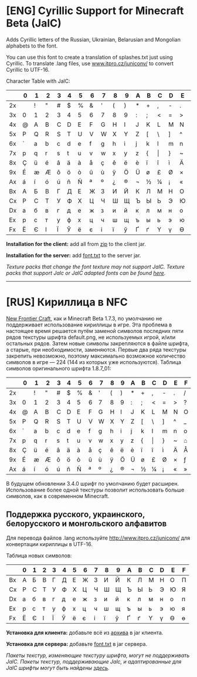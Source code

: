 # [ENG] Cyrillic Support for Minecraft Beta (JalC)

Adds Cyrillic letters of the Russian, Ukrainian, Belarusian and Mongolian alphabets to the font.

You can use this font to create a translation of splashes.txt just using Cyrillic. To translate .lang files, use www.itpro.cz/juniconv/ to convert Cyrillic to UTF-16.

Character Table with JalC:

|  | 0 | 1 | 2 | 3 | 4 | 5 | 6 | 7 | 8 | 9 | A | B | C | D | E | F |
|-|-|-|-|-|-|-|-|-|-|-|-|-|-|-|-|-|
| 2x |   | ! | " | # | $ | % | & | ' | ( | ) | * | + | , | - | . | / |
| 3x | 0 | 1 | 2 | 3 | 4 | 5 | 6 | 7 | 8 | 9 | : | ; | < | = | > | ? |
| 4x | @ | A | B | C | D | E | F | G | H | I | J | K | L | M | N | O |
| 5x | P | Q | R | S | T | U | V | W | X | Y | Z | [ | \ | ] | ^ | _ |
| 6x | ` | a | b | c | d | e | f | g | h | i | j | k | l | m | n | o |
| 7x | p | q | r | s | t | u | v | w | x | y | z | { | \| | } | ~ | ⌂ |
| 8x | Ç | ü | é | â | ä | à | å | ç | ê | ë | è | ï | î | ì | Ä | Å |
| 9x | É | æ | Æ | ô | ö | ò | û | ù | ÿ | Ö | Ü | ø | £ | Ø | × | ƒ |
| Ax | á | í | ó | ú | ñ | Ñ | ª | º | ¿ | ® | ¬ | ½ | ¼ | ¡ | « | » |
| Bx | А | Б | В | Г | Д | Е | Ж | З | И | Й | К | Л | М | Н | О | П |
| Cx | Р | С | Т | У | Ф | Х | Ц | Ч | Ш | Щ | Ъ | Ы | Ь | Э | Ю | Я |
| Dx | а | б | в | г | д | е | ж | з | и | й | к | л | м | н | о | п |
| Ex | р | с | т | у | ф | х | ц | ч | ш | щ | ъ | ы | ь | э | ю | я |
| Fx | Ё | Є | І | Ї | Ў | ё | є | і | ї | ў | Ґ | ґ | Ү | ү | Ө | ө |

**Installation for the client:** add all from [zip](../Just%20a%20little%20Cyrillic.zip) to the client jar.

**Installation for the server:** add [font.txt](font.txt) to the server jar.

*Texture packs that change the font texture may not support JalC. Texture packs that support Jalc or JalC adapted fonts can be found [here](../../texturepacks).*

***
# [RUS] Кириллица в NFC

[New Frontier Craft](https://nfcwiki.miraheze.org/wiki/%D0%94%D0%BE%D0%B1%D1%80%D0%BE_%D0%BF%D0%BE%D0%B6%D0%B0%D0%BB%D0%BE%D0%B2%D0%B0%D1%82%D1%8C_%D0%B2_New_Frontier_Craft), как и Minecraft Beta 1.7.3, по умолчанию не поддерживает использование кириллицы в игре. Эта проблема в настоящее время решается путём заменой символов последних пяти рядов текстуры шрифта default.png, не используемых игрой, и/или остальных рядов. Затем новые символы закрепляются в файле шрифта, а старые, при необходимости, заменяются. Первые два ряда текстуры закрепить невозможно, поэтому максимально возможное количество символов в игре — 224 (144 из которых уже используются). Таблица символов оригинального шрифта 1.8.7_01:

|  | 0 | 1 | 2 | 3 | 4 | 5 | 6 | 7 | 8 | 9 | A | B | C | D | E | F |
|-|-|-|-|-|-|-|-|-|-|-|-|-|-|-|-|-|
| 2x |   | ! | " | # | $ | % | & | ' | ( | ) | * | + | , | - | . | / |
| 3x | 0 | 1 | 2 | 3 | 4 | 5 | 6 | 7 | 8 | 9 | : | ; | < | = | > | ? |
| 4x | @ | A | B | C | D | E | F | G | H | I | J | K | L | M | N | O |
| 5x | P | Q | R | S | T | U | V | W | X | Y | Z | [ | \ | ] | ^ | _ |
| 6x | ` | a | b | c | d | e | f | g | h | i | j | k | l | m | n | o |
| 7x | p | q | r | s | t | u | v | w | x | y | z | { | \| | } | ~ | ⌂ |
| 8x | Ç | ü | é | â | ä | à | å | ç | ê | ë | è | ï | î | ì | Ä | Å |
| 9x | É | æ | Æ | ô | ö | ò | û | ù | ÿ | Ö | Ü | ø | £ | Ø | × | ƒ |
| Ax | á | í | ó | ú | ñ | Ñ | ª | º | ¿ | ® | ¬ | ½ | ¼ | ¡ | « | » |

В будущем обновлении 3.4.0 шрифт по умолчанию будет расширен. Использование более одной текстуры позволит использовать больше символов, как в современном Minecraft.

## Поддержка русского, украинского, белорусского и монгольского алфавитов

Для перевода файлов .lang используйте http://www.itpro.cz/juniconv/ для конвертации кириллицы в UTF-16.

Таблица новых символов:

|  | 0 | 1 | 2 | 3 | 4 | 5 | 6 | 7 | 8 | 9 | A | B | C | D | E | F |
|-|-|-|-|-|-|-|-|-|-|-|-|-|-|-|-|-|
| Bx | А | Б | В | Г | Д | Е | Ж | З | И | Й | К | Л | М | Н | О | П |
| Cx | Р | С | Т | У | Ф | Х | Ц | Ч | Ш | Щ | Ъ | Ы | Ь | Э | Ю | Я |
| Dx | а | б | в | г | д | е | ж | з | и | й | к | л | м | н | о | п |
| Ex | р | с | т | у | ф | х | ц | ч | ш | щ | ъ | ы | ь | э | ю | я |
| Fx | Ё | Є | І | Ї | Ў | ё | є | і | ї | ў | Ґ | ґ | Ү | ү | Ө | ө |

**Установка для клиента:** добавьте всё из [архива](../Just%20a%20little%20Cyrillic.zip) в jar клиента.

**Установка для сервера:** добавьте [font.txt](font.txt) в jar сервера.

*Пакеты текстур, изменяющие текстуру шрифта, могут не поддерживать JalC. Пакеты текстур, поддерживающие Jalc, и адаптированные для JalC шрифты могут быть найдены [здесь](../../texturepacks).*
